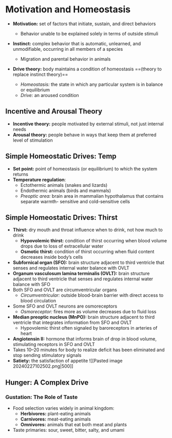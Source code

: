 # Motivation and Homeostasis
- **Motivation:** set of factors that initiate, sustain, and direct behaviors
	- Behavior unable to be explained solely in terms of outside stimuli
- **Instinct:** complex behavior that is automatic, unlearned, and unmodifiable, occurring in all members of a species
	- Migration and parental behavior in animals

- **Drive theory:** body maintains a condition of homeostasis ==(theory to replace instinct theory)==
	- *Homeostasis:* the state in which any particular system is in balance or equilibrium
	- *Drive:* an aroused condition
## Incentive and Arousal Theory
- **Incentive theory:** people motivated by external stimuli, not just internal needs
- **Arousal theory:** people behave in ways that keep them at preferred level of stimulation
## Simple Homeostatic Drives: Temp
- **Set point:** point of homeostasis (or equilibrium) to which the system returns
- **Temperature regulation**:
	- Ectothermic animals (snakes and lizards)
	- Endothermic animals (birds and mammals)
	- *Preoptic area:* brain area in mammalian hypothalamus that contains separate warmth- sensitive and cold-sensitive cells
## Simple Homeostatic Drives: Thirst
- **Thirst:** dry mouth and throat influence when to drink, not how much to drink
	- **Hypovolemic thirst:** condition of thirst occurring when blood volume drops due to loss of extracellular water
	- **Osmotic thirst:** condition of thirst occurring when fluid content decreases inside body’s cells
- **Subfornical organ (SFO):** brain structure adjacent to third ventricle that senses and regulates internal water balance with OVLT
- **Organum vasculosum lamina terminalis (OVLT):** brain structure adjacent to third ventricle that senses and regulates internal water balance with SFO
- Both SFO and OVLT are circumventricular organs
	- *Circumventricular:* outside blood-brain barrier with direct access to blood circulation
- Some SFO and OVLT neurons are osmoreceptors
	- *Osmoreceptor:* fires more as volume decreases due to fluid loss
- **Median preoptic nucleus (MnPO):** brain structure adjacent to third ventricle that integrates information from SFO and OVLT
	- Hypovolemic thirst often signaled by baroreceptors in arteries of heart
- **Angiotensin II:** hormone that informs brain of drop in blood volume, stimulating receptors in SFO and OVLT
- Takes 10–20 minutes for body to realize deficit has been eliminated and stop sending stimulatory signals
- **Satiety:** the satisfaction of appetite
![[Pasted image 20240227102502.png|500]]
## Hunger: A Complex Drive
### Gustation: The Role of Taste
- Food selection varies widely in animal kingdom:
	- **Herbivores:** plant-eating animals
	- **Carnivores:** meat-eating animals
	- **Omnivores:** animals that eat both meat and plants
- Taste primaries: sour, sweet, bitter, salty, and umami
